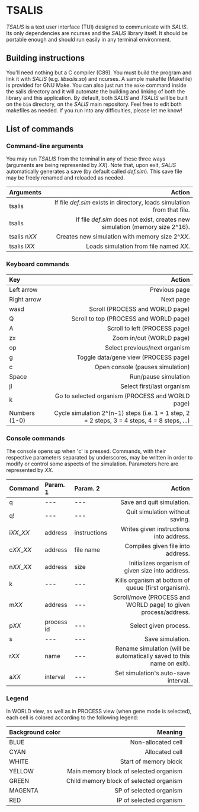 # TSALIS
*TSALIS* is a text user interface (TUI) designed to communicate with *SALIS*.
Its only dependencies are ncurses and the *SALIS* library itself. It should be
portable enough and should run easily in any terminal environment.

## Building instructions
You'll need nothing but a C compiler (C89). You must build the program and link
it with *SALIS* (e.g. *libsalis.so*) and ncurses. A sample makefile
(Makefile) is provided for GNU Make. You can also just run the `make` command
inside the salis directory and it will automate the building and linking of
both the library and this application. By default, both *SALIS* and *TSALIS*
will be built on the `bin` directory, on the *SALIS* main repository. Feel
free to edit both makefiles as needed. If you run into any difficulties, please
let me know!

## List of commands
### Command-line arguments
You may run *TSALIS* from the terminal in any of these three ways (arguments
are being represented by *XX*). Note that, upon exit, *SALIS* automatically
generates a save (by default called *def.sim*). This save file may be freely
renamed and reloaded as needed.

|Arguments      |Action                                                                          |
|:--------------|-------------------------------------------------------------------------------:|
|tsalis         |If file *def.sim* exists in directory, loads simulation from that file.         |
|tsalis         |If file *def.sim* does not exist, creates new simulation (memory size 2^16).    |
|tsalis n*XX*   |Creates new simulation with memory size 2^*XX*.                                 |
|tsalis l*XX*   |Loads simulation from file named *XX*.                                          |

### Keyboard commands
|Key            |Action                                                                                       |
|:--------------|--------------------------------------------------------------------------------------------:|
|Left arrow     |Previous page                                                                                |
|Right arrow    |Next page                                                                                    |
|wasd           |Scroll (PROCESS and WORLD page)                                                              |
|Q              |Scroll to top (PROCESS and WORLD page)                                                       |
|A              |Scroll to left (PROCESS page)                                                                |
|zx             |Zoom in/out (WORLD page)                                                                     |
|op             |Select previous/next organism                                                                |
|g              |Toggle data/gene view (PROCESS page)                                                         |
|c              |Open console (pauses simulation)                                                             |
|Space          |Run/pause simulation                                                                         |
|jl             |Select first/last organism                                                                   |
|k              |Go to selected organism (PROCESS and WORLD page)                                             |
|Numbers (1-0)  |Cycle simulation 2^(n-1) steps (i.e. 1 = 1 step, 2 = 2 steps, 3 = 4 steps, 4 = 8 steps, ...) |

### Console commands
The console opens up when 'c' is pressed. Commands, with their respective
parameters separated by underscores, may be written in order to modify or
control some aspects of the simulation. Parameters here are represented by
*XX*.

|Command     |Param. 1    |Param. 2    |Action                                                                |
|:-----------|:-----------|:-----------|---------------------------------------------------------------------:|
|q           |---         |---         |Save and quit simulation.                                             |
|q!          |---         |---         |Quit simulation without saving.                                       |
|i*XX*\_*XX* |address     |instructions|Writes given instructions into address.                               |
|c*XX*\_*XX* |address     |file name   |Compiles given file into address.                                     |
|n*XX*\_*XX* |address     |size        |Initializes organism of given size into address.                      |
|k           |---         |---         |Kills organism at bottom of queue (first organism).                   |
|m*XX*       |address     |---         |Scroll/move (PROCESS and WORLD page) to given process/address.        |
|p*XX*       |process id  |---         |Select given process.                                                 |
|s           |---         |---         |Save simulation.                                                      |
|r*XX*       |name        |---         |Rename simulation (will be automatically saved to this name on exit). |
|a*XX*       |interval    |---         |Set simulation's auto-save interval.                                  |

### Legend
In WORLD view, as well as in PROCESS view (when gene mode is selected), each
cell is colored according to the following legend:

|Background color |Meaning                                 |
|:----------------|---------------------------------------:|
|BLUE             |Non-allocated cell                      |
|CYAN             |Allocated cell                          |
|WHITE            |Start of memory block                   |
|YELLOW           |Main memory block of selected organism  |
|GREEN            |Child memory block of selected organism |
|MAGENTA          |SP of selected organism                 |
|RED              |IP of selected organism                 |
